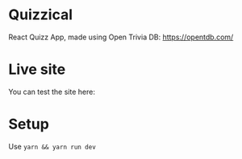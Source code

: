 # Quizzical
React Quizz App, made using Open Trivia DB: https://opentdb.com/

# Live site
You can test the site here: <link later>

# Setup
Use `yarn && yarn run dev`
